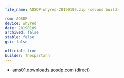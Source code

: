 ```yaml
---
file_name: AOSDP-whyred-20190109.zip (second build)

rom: AOSDP
device: whyred
date: 20190109
archived: false
stable: false
gsi: false

official: true
builder: Thespartann
---
```

<!-- Build 2 of this day -->

<!-- Insert downloads here: -->

* [ams01.downloads.aosdp.com](https://ams01.downloads.aosdp.com/AOSDP-whyred-20190109-1/) (direct)
